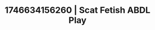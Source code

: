 ---
categories:
- Immersive erotica
- Erotic archetypes
- Cosmic sensuality
- AI-generated
- ASMR
- Morning after
- Cosplay
- Lover's breath
image: /assets/images/1746634156260.jpg
layout: post
seo:
  description: Featured content with premium ABDL Play, Scat Fetish. HD images available.
  keywords: ABDL Play, Scat Fetish
  og_image: /assets/images/1746634156260.jpg
  schema_type: VisualArtwork
tags:
- ABDL Play
- '#1746634156260'
- Scat Fetish
title: 1746634156260 | Scat Fetish ABDL Play
---